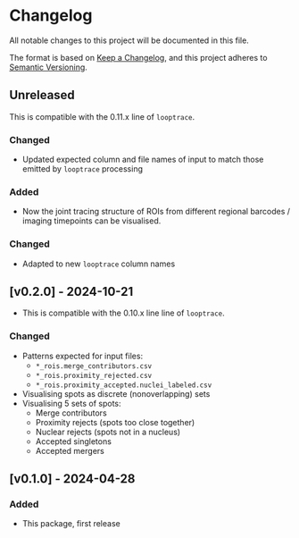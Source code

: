 # Changelog
All notable changes to this project will be documented in this file.

The format is based on [Keep a Changelog](https://keepachangelog.com/en/1.1.0/),
and this project adheres to [Semantic Versioning](https://semver.org/spec/v2.0.0.html).

## Unreleased
This is compatible with the 0.11.x line of `looptrace`.

### Changed
* Updated expected column and file names of input to match those emitted by `looptrace` processing

### Added
* Now the joint tracing structure of ROIs from different regional barcodes / imaging timepoints can be visualised.

### Changed
* Adapted to new `looptrace` column names

## [v0.2.0] - 2024-10-21
* This is compatible with the 0.10.x line line of `looptrace`.

### Changed
* Patterns expected for input files:
    * `*_rois.merge_contributors.csv`
    * `*_rois.proximity_rejected.csv`
    * `*_rois.proximity_accepted.nuclei_labeled.csv`
* Visualising spots as discrete (nonoverlapping) sets
* Visualising 5 sets of spots:
    * Merge contributors
    * Proximity rejects (spots too close together)
    * Nuclear rejects (spots not in a nucleus)
    * Accepted singletons
    * Accepted mergers

## [v0.1.0] - 2024-04-28
 
### Added
* This package, first release
